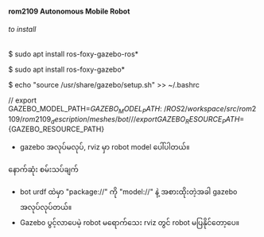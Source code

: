 #### rom2109 Autonomous Mobile Robot

###### to install

$ sudo apt install ros-foxy-gazebo-ros*

$ sudo apt install ros-foxy-gazebo*

$ echo "source /usr/share/gazebo/setup.sh" >> ~/.bashrc

// export GAZEBO_MODEL_PATH=${GAZEBO_MODEL_PATH}:~/ROS2/workspace/src/rom2109/rom2109_description/meshes/bot/ 
// export GAZEBO_RESOURCE_PATH=${GAZEBO_RESOURCE_PATH}

- gazebo အလုပ်မလုပ်, rviz မှာ robot model ပေါ်ပါတယ်။

နောက်ဆုံး စမ်းသပ်ချက်
- bot urdf ထဲမှာ "package://" ကို "model://" နဲ့ အစားထိုးတဲ့အခါ  gazebo အလုပ်လုပ်တယ်။
- Gazebo ပွင့်လာပေမဲ့ robot မရောက်သေး rviz တွင် robot မပြနိုင်တော့ပေ။